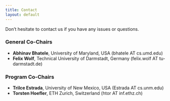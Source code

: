 ```yaml
---
title: Contact
layout: default
---
```


Don’t hesitate to contact us if you have any issues or questions.

### **General Co-Chairs**

-  **Abhinav Bhatele**, University of Maryland, USA (bhatele AT cs.umd.edu)
-  **Felix Wolf**, Technical University of Darmstadt, Germany (felix.wolf AT tu-darmstadt.de)

### **Program Co-Chairs**

-  **Trilce Estrada**, University of New Mexico, USA (Estrada AT cs.unm.edu)
-  **Torsten Hoefler**, ETH Zurich, Switzerland (htor AT inf.ethz.ch)
